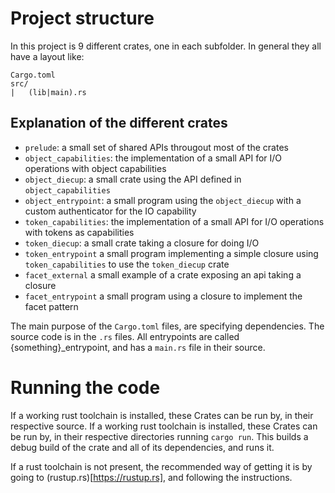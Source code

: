 # Project structure

In this project is 9 different crates, one in each subfolder. In general they all have a layout like:

```
Cargo.toml
src/
|   (lib|main).rs
```

## Explanation of the different crates

- `prelude`: a small set of shared APIs througout most of the crates
- `object_capabilities`: the implementation of a small API for I/O operations with object capabilities
- `object_diecup`: a small crate using the API defined in `object_capabilities`
- `object_entrypoint`: a small program using the `object_diecup` with a custom authenticator for the IO capability
- `token_capabilities`: the implementation of a small API for I/O operations with tokens as capabilities
- `token_diecup`: a small crate taking a closure for doing I/O
- `token_entrypoint` a small program implementing a simple closure using `token_capabilities` to use the `token_diecup` crate
- `facet_external` a small example of a crate exposing an api taking a closure
- `facet_entrypoint` a small program using a closure to implement the facet pattern

The main purpose of the `Cargo.toml` files, are specifying dependencies. The source code is in the
`.rs` files. All entrypoints are called {something}\_entrypoint, and has a `main.rs` file in their
source.

# Running the code

If a working rust toolchain is installed, these Crates can be run by, in their respective source. If
a working rust toolchain is installed, these Crates can be run by, in their respective directories
running `cargo run`. This builds a debug build of the crate and all of its dependencies, and runs
it.

If a rust toolchain is not present, the recommended way of getting it is by going to
(rustup.rs)[https://rustup.rs], and following the instructions.
